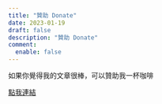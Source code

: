 ```yaml
---
title: "贊助 Donate"
date: 2023-01-19
draft: false
description: "贊助 Donate"
comment:
  enable: false
---
```


如果你覺得我的文章很棒，可以贊助我一杯咖啡

[點我連結](https://pay.divazone.tw)